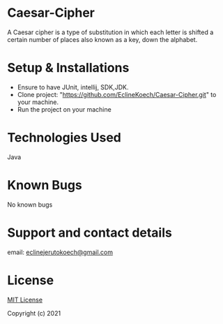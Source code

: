 # Caesar-Cipher
A Caesar cipher is a type of substitution in which each letter is shifted a certain number of places also known as a key, down the alphabet.

# Setup & Installations
* Ensure to have JUnit, intellij, SDK,JDK.
* Clone  project: "https://github.com/EclineKoech/Caesar-Cipher.git" to your machine.
* Run the project on your machine

# Technologies Used
Java

# Known Bugs
No known bugs

# Support and contact details
email: eclinejerutokoech@gmail.com

# License
[MIT License](./LICENSE)

Copyright (c) 2021
